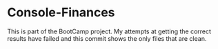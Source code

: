# Console-Finances
This is part of the BootCamp project. My attempts at getting the correct results have failed and this commit shows the only files that are clean. 
